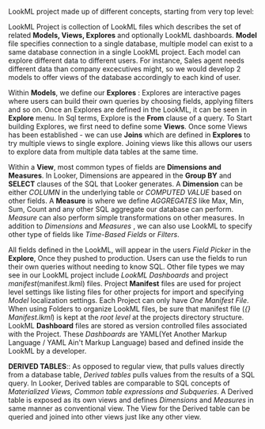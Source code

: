 LookML project made up of different concepts, starting from very top level:

LookML Project is collection of LookML files which describes the set of related **Models, Views, Explores** and optionally LookML dashboards.
    **Model** file specifies connection to a single database, multiple model can exist to a same database connection in a single LookML project.
    Each model can explore different data to different users. 
    For instance, Sales agent needs different data than company excecutives might, so we would develop 2 models to offer views of the database accordingly to each kind of user.

   Within **Models**, we define our **Explores** : Explores are interactive pages where users can build their own queries by choosing fields, applying filters and so on.
                Once an Explores are defined in the LookML, it can be seen in **Explore** menu. In Sql terms, Explore is the **From** clause of a query. 
                To Start building Explores, we first need to define some **Views**. 
                Once some Views has been established - we can use **Joins** which are defined in **Explores** to try multiple views to single explore.
                Joining views like this allows our users to explore data from multiple data tables at the same time.
   
   Within a **View**, most common types of fields are **Dimensions and Measures**.
                In Looker, Dimensions are appeared in the **Group BY** and **SELECT** clauses of the SQL that Looker generates.
                A **Dimension** can be either *COLUMN* in the underlying table or *COMPUTED VALUE* based on other fields.
                A **Measure** is where we define *AGGREGATES* like Max, Min, Sum, Count and any other SQL aggregate our database can perform.
                  *Measure* can also perform simple transformations on other measures. 
                In addition to *Dimensions* and *Measures* , we can also use LookML to specify other type of fields like *Time-Based Fields* or *Filters*.

   All fields defined in the LookML, will appear in the users *Field Picker* in the **Explore**, Once they pushed to production. 
   Users can use the fields to run their own queries without needing to know SQL. 
   Other file types we may see in our LookML project include *LookML Dashboards* and project *manifest*(manifest.lkml) files. 
       Project **Manifest** files are used for project level settings like listing files for other projects for import and specifying *Model* localization settings.
       Each Project can only have *One Manifest File*. When using Folders to organize LookML files, be sure that manifest file (*{} Manifest.lkml*) is kept at the *root level* at        the projects directory structure.
       LookML **Dashboard** files are stored as version controlled files associated with the Project. These *Dashboards* are YAML(Yet Another Markup Language / YAML Ain't Markup Language) based and defined inside the LookML by a developer.
       
**DERIVED TABLES**::
    As opposed to regular view, that pulls values directly from a database table, *Derived tables* pulls values from the results of a SQL query. 
    In Looker, Derived tables are comparable to SQL concepts of *Materialized Views, Common table expressions and Subqueries*. 
    A Derived table is exposed as its own views and defines *Dimensions* and *Measures* in same manner as conventional view.
    The View for the Derived table can be queried and joined into other views just like any other view.
